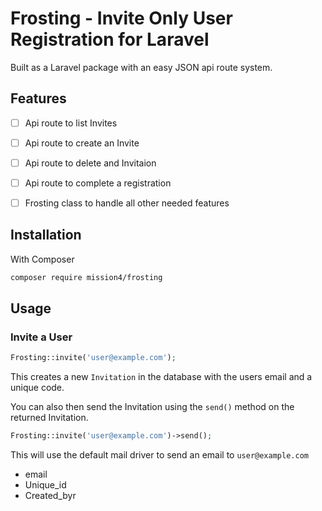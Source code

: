 # Frosting - Invite Only User Registration for Laravel

Built as a Laravel package with an easy JSON api route system.

## Features

- [ ] Api route to list Invites
- [ ] Api route to create an Invite
- [ ] Api route to delete and Invitaion
- [ ] Api route to complete a registration
- [ ] Frosting class to handle all other needed features



## Installation

With Composer
``` bash
composer require mission4/frosting
```



## Usage

### Invite a User

```php
Frosting::invite('user@example.com');
```

This creates a new `Invitation` in the database with the users email and a unique code.

You can also then send the Invitation using the `send()` method on the returned Invitation.

```Php
Frosting::invite('user@example.com')->send();
```

This will use the default mail driver to send an email to `user@example.com`



- email
- Unique_id
- Created_byr
